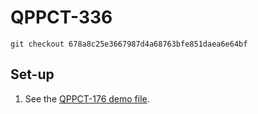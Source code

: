# QPPCT-336

`git checkout 678a8c25e3667987d4a68763bfe851daea6e64bf`

## Set-up
1. See the [QPPCT-176 demo file](QPPCT-176.md).
